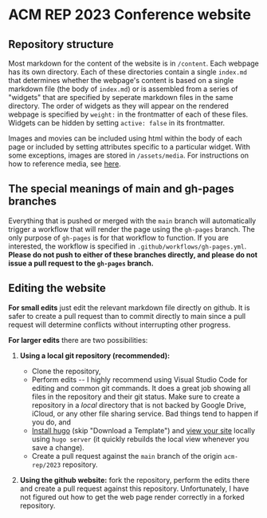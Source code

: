 # ACM REP 2023 Conference website

## Repository structure

Most markdown for the content of the website is in `/content`. Each webpage has its own directory. Each of these directories contain a single `index.md` that determines whether the webpage's content is based on a single markdown file (the body of `index.md`) or is assembled from a series of "widgets" that are specified by seperate markdown files in the same directory. The order of widgets as they will appear on the rendered webpage is specified by `weight:` in the frontmatter of each of these files. Widgets can be hidden by setting `active: false` in its frontmatter.

Images and movies can be included using html within the body of each page or included by setting attributes specific to a particular widget. With some exceptions, images are stored in `/assets/media`. For instructions on how to reference media, see [here](https://wowchemy.com/docs/content/writing-markdown-latex/#images).

## The special meanings of main and gh-pages branches

Everything that is pushed or merged with the `main` branch will automatically trigger a workflow that will render the page using the `gh-pages` branch. The only purpose of `gh-pages` is for that workflow to function. If you are interested, the workflow is specified in `.github/workflows/gh-pages.yml`. **Please do not push to either of these branches directly, and please do not issue a pull request to the `gh-pages` branch.**

## Editing the website

**For small edits** just edit the relevant markdown file directly on github. It is safer to create a pull request than to commit directly to main since a pull request will determine conflicts without interrupting other progress. 

**For larger edits** there are two possibilities: 
1. **Using a local git repository (recommended):** 
    - Clone the repository, 
    - Perform edits -- I highly recommend using Visual Studio Code for editing and common git commands. It does a great job showing all files in the repository and their git status. Make sure to create a repository in a _local_ directory that is not backed by Google Drive, iCloud, or any other file sharing service. Bad things tend to happen if you do, and 
    - [Install hugo](https://wowchemy.com/docs/getting-started/install-hugo-extended/#prerequisites) (skip "Download a Template") and [view your site](https://wowchemy.com/docs/getting-started/install-hugo-extended/#view-your-site) locally using `hugo server` (it quickly rebuilds the local view whenever you save a change). 
    - Create a pull request against the `main` branch of the origin `acm-rep/2023` repository.
    
2. **Using the github website:** fork the repository, perform the edits there and create a pull request against this repository. Unfortunately, I have not figured out how to get the web page render correctly in a forked repository.
